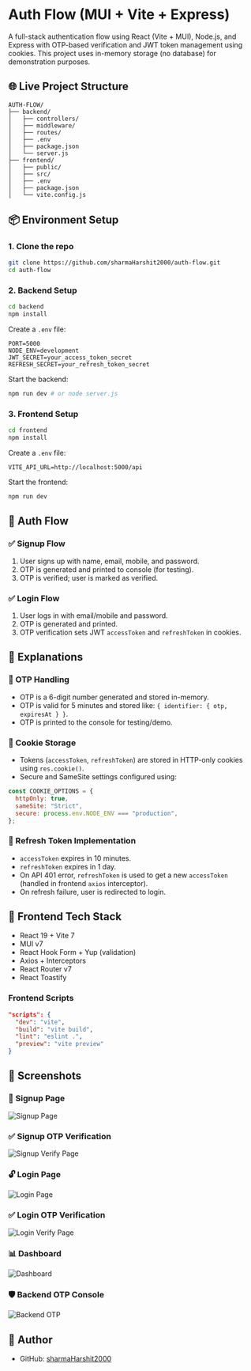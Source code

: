
# Auth Flow (MUI + Vite + Express)

A full-stack authentication flow using React (Vite + MUI), Node.js, and Express with OTP-based verification and JWT token management using cookies. This project uses in-memory storage (no database) for demonstration purposes.

## 🌐 Live Project Structure

```
AUTH-FLOW/
├── backend/
│   ├── controllers/
│   ├── middleware/
│   ├── routes/
│   ├── .env
│   ├── package.json
│   └── server.js
├── frontend/
│   ├── public/
│   ├── src/
│   ├── .env
│   ├── package.json
│   └── vite.config.js
```

## 📦 Environment Setup

### 1. Clone the repo

```bash
git clone https://github.com/sharmaHarshit2000/auth-flow.git
cd auth-flow
```

### 2. Backend Setup

```bash
cd backend
npm install
```

Create a `.env` file:

```
PORT=5000
NODE_ENV=development
JWT_SECRET=your_access_token_secret
REFRESH_SECRET=your_refresh_token_secret
```

Start the backend:

```bash
npm run dev # or node server.js
```

### 3. Frontend Setup

```bash
cd frontend
npm install
```

Create a `.env` file:

```
VITE_API_URL=http://localhost:5000/api
```

Start the frontend:

```bash
npm run dev
```

## 🔐 Auth Flow

### ✅ Signup Flow

1. User signs up with name, email, mobile, and password.
2. OTP is generated and printed to console (for testing).
3. OTP is verified; user is marked as verified.

### ✅ Login Flow

1. User logs in with email/mobile and password.
2. OTP is generated and printed.
3. OTP verification sets JWT `accessToken` and `refreshToken` in cookies.

## 📌 Explanations

### 🔢 OTP Handling

- OTP is a 6-digit number generated and stored in-memory.
- OTP is valid for 5 minutes and stored like: `{ identifier: { otp, expiresAt } }`.
- OTP is printed to the console for testing/demo.

### 🍪 Cookie Storage

- Tokens (`accessToken`, `refreshToken`) are stored in HTTP-only cookies using `res.cookie()`.
- Secure and SameSite settings configured using:

```js
const COOKIE_OPTIONS = {
  httpOnly: true,
  sameSite: "Strict",
  secure: process.env.NODE_ENV === "production",
};
```

### 🔄 Refresh Token Implementation

- `accessToken` expires in 10 minutes.
- `refreshToken` expires in 1 day.
- On API 401 error, `refreshToken` is used to get a new `accessToken` (handled in frontend `axios` interceptor).
- On refresh failure, user is redirected to login.

## 🧩 Frontend Tech Stack

- React 19 + Vite 7
- MUI v7
- React Hook Form + Yup (validation)
- Axios + Interceptors
- React Router v7
- React Toastify

### Frontend Scripts

```json
"scripts": {
  "dev": "vite",
  "build": "vite build",
  "lint": "eslint .",
  "preview": "vite preview"
}
```

## 📸 Screenshots

### 🔐 Signup Page
![Signup Page](ss/signup.png)

### ✅ Signup OTP Verification
![Signup Verify Page](ss/signup-verify.png)

### 🔓 Login Page
![Login Page](ss/login.png)

### ✅ Login OTP Verification
![Login Verify Page](ss/login-verify.png)

### 📊 Dashboard
![Dashboard](ss/dashboard.png)

### 🛡️ Backend OTP Console
![Backend OTP](ss/backend-otp.png)

## 👤 Author

- GitHub: [sharmaHarshit2000](https://github.com/sharmaHarshit2000)